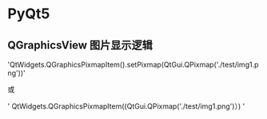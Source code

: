 # PyQt5

## QGraphicsView 图片显示逻辑

'QtWidgets.QGraphicsPixmapItem().setPixmap(QtGui.QPixmap('./test/img1.png'))'

或

'
QtWidgets.QGraphicsPixmapItem((QtGui.QPixmap('./test/img1.png')）)
'
